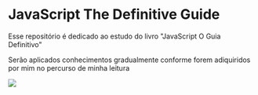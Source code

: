 # JavaScript The Definitive Guide



<p>Esse repositório é dedicado ao estudo do livro "JavaScript O Guia Definitivo"</p>

<p>Serão aplicados conhecimentos gradualmente conforme forem adiquiridos por mim no percurso de minha leitura</p>

![](https://m.media-amazon.com/images/I/91xorHXzWbL._AC_UF1000,1000_QL80_.jpg)
